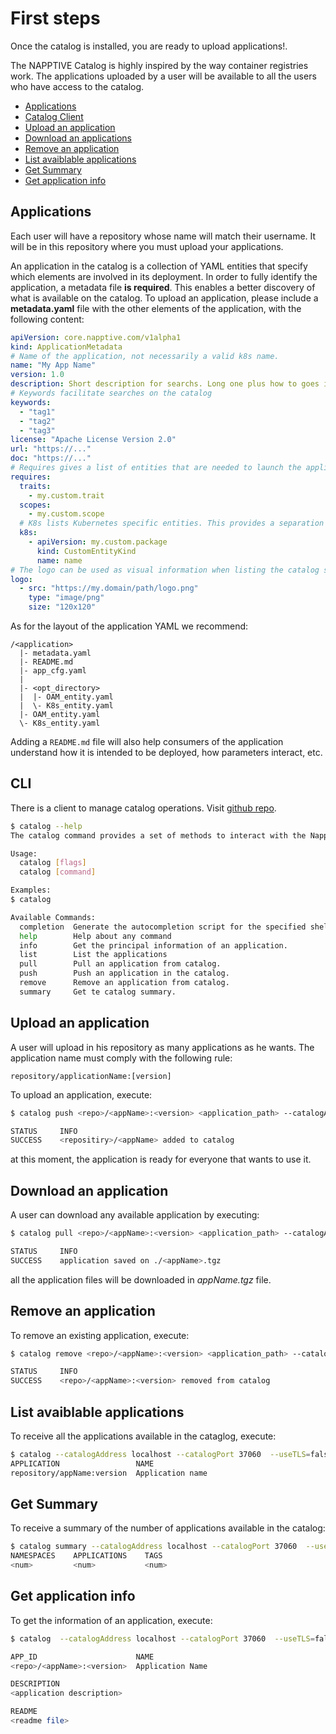 # First steps

Once the catalog is installed, you are ready to upload applications!.

The NAPPTIVE Catalog is highly inspired by the way container registries work. The applications uploaded by a user will be available to all the users who have access to the catalog.

* [Applications](#applications)
* [Catalog Client](#cli)
* [Upload an application](#upload-an-application)
* [Download an applications](#download-an-application)
* [Remove an application](#remove-an-application)
* [List avaiblable applications](#list-avaiblable-applications)
* [Get Summary](#get-summary)
* [Get application info](#get-application-info)

## Applications

Each user will have a repository whose name will match their username. It will be in this repository where you must upload your applications.

An application in the catalog is a collection of YAML entities that specify which elements are involved in its deployment. In order to fully identify the application, a metadata file **is required**. This enables a better discovery of what is available on the catalog. To upload an application, please include a **metadata.yaml** file with the other elements of the application, with the following content:

```yaml
apiVersion: core.napptive.com/v1alpha1
kind: ApplicationMetadata
# Name of the application, not necessarily a valid k8s name.
name: "My App Name"
version: 1.0
description: Short description for searchs. Long one plus how to goes into the README.md
# Keywords facilitate searches on the catalog
keywords:
  - "tag1"
  - "tag2"
  - "tag3" 
license: "Apache License Version 2.0"
url: "https://..."
doc: "https://..."
# Requires gives a list of entities that are needed to launch the application.
requires:
  traits:
    - my.custom.trait
  scopes:
    - my.custom.scope
  # K8s lists Kubernetes specific entities. This provides a separation between OAM entities in an orchestration-agnostic environment, and applications that specifically require Kubernetes.
  k8s:
    - apiVersion: my.custom.package
      kind: CustomEntityKind
      name: name
# The logo can be used as visual information when listing the catalog so the user recognizes more easily the application.
logo:
  - src: "https://my.domain/path/logo.png"
    type: "image/png"
    size: "120x120"
```

As for the layout of the application YAML we recommend:

```text
/<application>
  |- metadata.yaml
  |- README.md
  |- app_cfg.yaml
  |
  |- <opt_directory>
  |  |- OAM_entity.yaml
  |  \- K8s_entity.yaml
  |- OAM_entity.yaml
  \- K8s_entity.yaml
```

Adding a `README.md` file will also help consumers of the application understand how it is intended to be deployed, how parameters interact, etc.

## CLI

There is a client to manage catalog operations. Visit [github repo](https://github.com/napptive/catalog-cli).

```bash
$ catalog --help
The catalog command provides a set of methods to interact with the Napptive Catalog

Usage:
  catalog [flags]
  catalog [command]

Examples:
$ catalog

Available Commands:
  completion  Generate the autocompletion script for the specified shell
  help        Help about any command
  info        Get the principal information of an application.
  list        List the applications
  pull        Pull an application from catalog.
  push        Push an application in the catalog.
  remove      Remove an application from catalog.
  summary     Get te catalog summary.
```

## Upload an application

A user will upload in his repository as many applications as he wants. The application name must comply with the following rule:

```text
repository/applicationName:[version]
```

To upload an application, execute:

```bash
$ catalog push <repo>/<appName>:<version> <application_path> --catalogAddress localhost --catalogPort 37060  --useTLS=false

STATUS     INFO
SUCCESS    <repositiry>/<appName> added to catalog
```

at this moment, the application is ready for everyone that wants to use it.

## Download an application

A user can download any available application by executing:

```bash
$ catalog pull <repo>/<appName>:<version> <application_path> --catalogAddress localhost --catalogPort 37060  --useTLS=false

STATUS     INFO
SUCCESS    application saved on ./<appName>.tgz
```

all the application files will be downloaded in _appName.tgz_ file.

## Remove an application

To remove an existing application, execute:

```bash
$ catalog remove <repo>/<appName>:<version> <application_path> --catalogAddress localhost --catalogPort 37060  --useTLS=false

STATUS     INFO
SUCCESS    <repo>/<appName>:<version> removed from catalog
```

## List avaiblable applications

To receive all the applications available in the cataglog, execute:

```bash
$ catalog --catalogAddress localhost --catalogPort 37060  --useTLS=false list
APPLICATION                 NAME
repository/appName:version  Application name
```

## Get Summary

To receive a summary of the number of applications available in the catalog:

```bash
$ catalog summary --catalogAddress localhost --catalogPort 37060  --useTLS=false
NAMESPACES    APPLICATIONS    TAGS
<num>         <num>           <num>
```

## Get application info

To get the information of an application, execute:

```bash
$ catalog  --catalogAddress localhost --catalogPort 37060  --useTLS=false  info <repo>/<appName>:<version>

APP_ID                      NAME
<repo>/<appName>:<version>  Application Name

DESCRIPTION
<application description>

README
<readme file>
```
